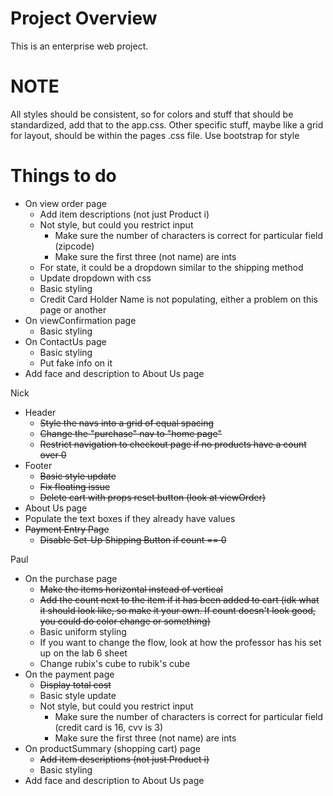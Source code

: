 # Project Overview
This is an enterprise web project.

# NOTE
All styles should be consistent, so for colors and stuff that should be standardized, add that to the app.css. Other specific stuff, maybe like a grid for layout, should be within the pages .css file.
Use bootstrap for style

# Things to do
- On view order page
  - Add item descriptions (not just Product i)
  - Not style, but could you restrict input
    - Make sure the number of characters is correct for particular field (zipcode)
    - Make sure the first three (not name) are ints
  - For state, it could be a dropdown similar to the shipping method
  - Update dropdown with css
  - Basic styling
  - Credit Card Holder Name is not populating, either a problem on this page or another
- On viewConfirmation page
  - Basic styling
- On ContactUs page
  - Basic styling
  - Put fake info on it
- Add face and description to About Us page
 
Nick
- Header
  - ~~Style the navs into a grid of equal spacing~~
  - ~~Change the "purchase" nav to "home page"~~
  - ~~Restrict navigation to checkout page if no products have a count over 0~~
- Footer
  - ~~Basic style update~~
  - ~~Fix floating issue~~
  - ~~Delete cart with props reset button (look at viewOrder)~~
- About Us page
- Populate the text boxes if they already have values
- ~~Payment Entry Page~~
  - ~~Disable Set-Up Shipping Button if count == 0~~

Paul
- On the purchase page
  - ~~Make the items horizontal instead of vertical~~
  - ~~Add the count next to the item if it has been added to cart (idk what it should look like, so make it your own. If count doesn't look good, you could do color change or something)~~
  - Basic uniform styling
  - If you want to change the flow, look at how the professor has his set up on the lab 6 sheet
  - Change rubix's cube to rubik's cube
- On the payment page
  - ~~Display total cost~~
  - Basic style update
  - Not style, but could you restrict input
    - Make sure the number of characters is correct for particular field (credit card is 16, cvv is 3)
    - Make sure the first three (not name) are ints
- On productSummary (shopping cart) page
  - ~~Add item descriptions (not just Product i)~~
  - Basic styling
- Add face and description to About Us page
